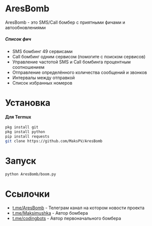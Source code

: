 # AresBomb

AresBomb - это SMS/Call бомбер с приятными фичами и автообновлениями

##### Список фич
 - SMS бомбинг 49 сервисами
 - Call бомбинг одним сервисом (помогите с поиском сервисов)
 - Управление частотой SMS и Call бомбинга процентным соотношением
 - Отправление определённого количества сообщений и звонков
 - Интервалы между отправкой
 - Список избранных номеров

# Установка

#### Для Termux
```sh
pkg install git
pkg install python
pip install requests
git clone https://github.com/MaksPV/AresBomb
```

# Запуск
```sh
python AresBomb/boom.py
```

# Ссылочки
* [t.me/AresBomb](telete.in/AresBomb) - Телеграм канал на котором новости проекта
* [t.me/Maksimushka](telete.in/Maksimushka) - Автор бомбера
* [t.me/codingbots](telete.in/codingbots) - Автор первоначального бомбера
